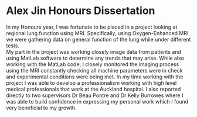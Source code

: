 # Alex Jin Honours Dissertation

<p>
In my Honours year, I was fortunate to be placed in a project looking at regional lung function using MRI. Specifically, using Oxygen-Enhanced MRI we were gathering data on general function of the lung while under different tests. 
</br>
My part in the project was working closely image data from patients and using MatLab software to determine any trends that may arise. While also working with the MatLab code, I closely monitored the imaging process using the MRI constantly checking all machine parameters were in check and experimental conditions were being met. In my time working with the project I was able to develop a professionalism working with high level medical professionals that work at the Auckland hospital. I also reported directly to two supervisors Dr Beau Pontre and Dr Kelly Burrowes where I was able to build confidence in expressing my personal work which I found very beneficial to my growth. 
</p>
